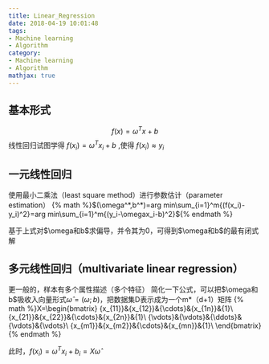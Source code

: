 ```yaml
---
title: Linear_Regression
date: 2018-04-19 10:01:48
tags:
- Machine learning
- Algorithm
category:
- Machine learning
- Algorithm
mathjax: true
---
```


## 基本形式
$$f(x)=\omega^Tx+b$$
线性回归试图学得 $f(x_i)=\omega^Tx_i+b$ ,使得 $f(x_i)\approx y_i$ 

## 一元线性回归
使用最小二乘法（least square method）进行参数估计（parameter estimation）
{% math %}$(\omega^*,b^*)=arg min\sum_{i=1}^m{(f(x_i)-y_i)^2}=arg min\sum_{i=1}^m{(y_i-\omegax_i-b)^2}${% endmath %}

基于上式对$\omega和b$求偏导，并令其为0，可得到$\omega和b$的最有闭式解

## 多元线性回归（multivariate linear regression）
更一般的，样本有多个属性描述（多个特征）
简化一下公式，可以把$\omega和b$吸收入向量形式$\hat{\omega}=(\omega;b)$，把数据集D表示成为一个m*（d+1）矩阵
{% math %}X=\begin{bmatrix}
{x_{11}}&{x_{12}}&{\cdots}&{x_{1n}}&{1}\\
{x_{21}}&{x_{22}}&{\cdots}&{x_{2n}}&{1}\\
{\vdots}&{\vdots}&{\ddots}&{\vdots}&{\vdots}\\
{x_{m1}}&{x_{m2}}&{\cdots}&{x_{mn}}&{1}\\
\end{bmatrix}{% endmath %}

此时，$f(x_i)=\omega^Tx_i+b_i=X\hat{\omega}$








